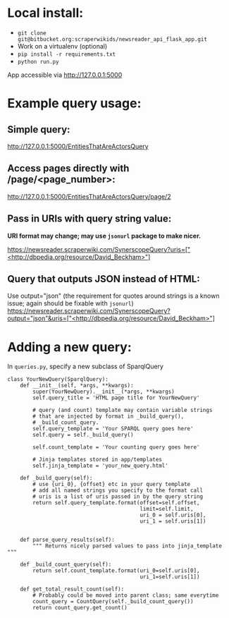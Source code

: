 # Local install:
* `git clone git@bitbucket.org:scraperwikids/newsreader_api_flask_app.git`
* Work on a virtualenv (optional)
* `pip install -r requirements.txt`
* `python run.py`

App accessible via http://127.0.0.1:5000

# Example query usage:

## Simple query:
http://127.0.0.1:5000/EntitiesThatAreActorsQuery

## Access pages directly with /page/<page_number>:
http://127.0.0.1:5000/EntitiesThatAreActorsQuery/page/2

## Pass in URIs with query string value:
**URI format may change; may use `jsonurl` package to make nicer.**

https://newsreader.scraperwiki.com/SynerscopeQuery?uris=["<http://dbpedia.org/resource/David_Beckham>"]

## Query that outputs JSON instead of HTML:
Use output="json" (the requirement for quotes around strings is a known
issue; again should be fixable with `jsonurl`)
https://newsreader.scraperwiki.com/SynerscopeQuery?output="json"&uris=["<http://dbpedia.org/resource/David_Beckham>"]

# Adding a new query:
In `queries.py`, specify a new subclass of SparqlQuery

```
class YourNewQuery(SparqlQuery):
    def __init__(self, *args, **kwargs):
        super(YourNewQuery).__init__(*args, **kwargs)
        self.query_title = 'HTML page title for YourNewQuery'
        
        # query (and count) template may contain variable strings
        # that are injected by format in _build_query(),
        # _build_count_query.
        self.query_template = 'Your SPARQL query goes here'
        self.query = self._build_query()
        
        self.count_template = 'Your counting query goes here'
        
        # Jinja templates stored in app/templates
        self.jinja_template = 'your_new_query.html'
    
    def _build_query(self):
        # use {uri_0}, {offset} etc in your query template
        # add all named strings you specify to the format call
        # uris is a list of uris passed in by the query string
        return self.query_template.format(offset=self.offset,
                                          limit=self.limit,
                                          uri_0 = self.uris[0],
                                          uri_1 = self.uris[1])
                                         
        
    def parse_query_results(self):
        """ Returns nicely parsed values to pass into jinja_template """
       
    def _build_count_query(self):
        return self.count_template.format(uri_0=self.uris[0],
                                          uri_1=self.uris[1])
    
    def get_total_result_count(self):
        # Probably could be moved into parent class; same everytime
        count_query = CountQuery(self._build_count_query())
        return count_query.get_count()
```
